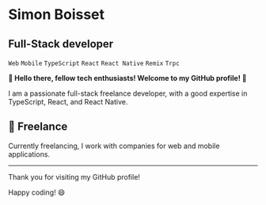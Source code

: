 # Simon Boisset

## Full-Stack developer

`Web` `Mobile` `TypeScript` `React` `React Native` `Remix` `Trpc`

**👋 Hello there, fellow tech enthusiasts! Welcome to my GitHub profile! 🚀**

I am a passionate full-stack freelance developer, with a good expertise in TypeScript, React, and React Native.

## 🏢 Freelance

Currently freelancing, I work with companies for web and mobile applications.

---

Thank you for visiting my GitHub profile!

Happy coding! 😄
